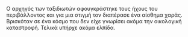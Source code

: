 Ο αρχηγός των ταξιδιωτών αφουγκράστηκε τους ήχους του περιβάλλοντος
και για μια στιγμή τον διαπέρασε ένα αίσθημα χαράς. Βρισκόταν σε ένα κόσμο
που δεν είχε γνωρίσει ακόμα την οικολογική καταστροφή. Τελικά υπήρχε
ακόμα ελπίδα.

